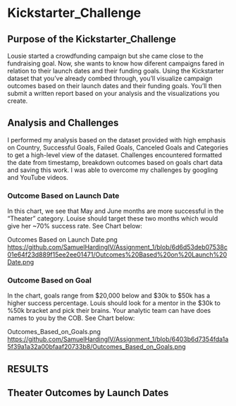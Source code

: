 # Kickstarter_Challenge
## Purpose of the Kickstarter_Challenge ##
  Lousie started a crowdfunding campaign but she came close to the fundraising goal. Now, she wants to know how diferent campaigns fared in relation to their launch dates and their funding goals. Using the Kickstarter dataset that you’ve already combed through, you’ll visualize campaign outcomes based on their launch dates and their funding goals. You’ll then submit a written report based on your analysis and the visualizations you create. 

## Analysis and Challenges ##
  I performed my analysis based on the dataset provided with high emphasis on Country, Successful Goals, Failed Goals, Canceled Goals and Categories to get a high-level view of the dataset. Challenges encountered formatted the date from timestamp, breakdown outcomes based on goals chart data and saving this work. I was able to overcome my challenges by googling and YouTube videos.  
  
 ### Outcome Based on Launch Date ###
  In this chart, we see that May and June months are more successful in the “Theater” category. Louise should target these two months which would give her ~70% success rate. See Chart below:
  
Outcomes Based on Launch Date.png
https://github.com/SamuelHardingIV/Assignment_1/blob/6d6d53deb07538c01e64f23d889f15ee2ee01471/Outcomes%20Based%20on%20Launch%20Date.png

### Outcome Based on Goal ###
  In the chart, goals range from $20,000 below and $30k to $50k has a higher success percentage. Louis should look for a mentor in the $30k to %50k bracket and pick their brains. Your analytic team can have does names to you by the COB. See Chart below:
  
  
Outcomes_Based_on_Goals.png
https://github.com/SamuelHardingIV/Assignment_1/blob/6403b6d7354fda1a5f39a1a32a00bfaaf20733b8/Outcomes_Based_on_Goals.png

## RESULTS ##

## Theater Outcomes by Launch Dates ##
  
